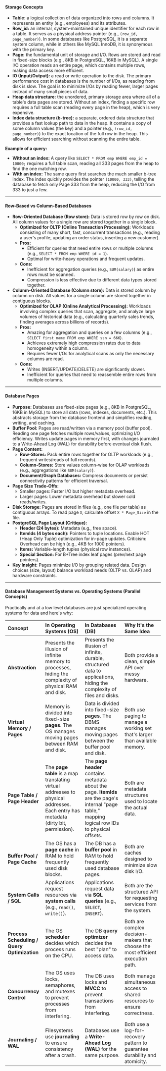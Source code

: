 
#### **Storage Concepts**
- **Table:** a logical collection of data organized into rows and columns. It represents an entity (e.g., employees) and its attributes.
- **Row_id:** an internal, system-maintained unique identifier for each row in a table. It serves as a physical address pointer (e.g., `(row_id, page_number)`). In some databases like PostgreSQL, it is a separate system column, while in others like MySQL InnoDB, it is synonymous with the primary key.
- **Page:** the fundamental unit of storage and I/O. Rows are stored and read in fixed-size blocks (e.g., 8KB in PostgreSQL, 16KB in MySQL). A single I/O operation reads an entire page, which contains multiple rows, making data access more efficient.
- **IO (Input/Output):** a read or write operation to the disk. The primary performance cost in databases is the number of I/Os, as reading from disk is slow. The goal is to minimize I/Os by reading fewer, larger pages instead of many small pieces of data.
- **Heap data structure:** the unordered, primary storage area where all of a table's data pages are stored. Without an index, finding a specific row requires a full table scan (reading every page in the heap), which is very expensive.
- **Index data structure (b-tree):** a separate, ordered data structure that provides a fast lookup path to data in the heap. It contains a copy of some column values (the key) and a pointer (e.g., `(row_id, page_number)`) to the exact location of the full row in the heap. This allows for efficient searching without scanning the entire table.

**Example of a query:** 
- **Without an index:** A query like `SELECT * FROM emp WHERE emp_id = 10000;` requires a full table scan, reading all 333 pages from the heap to find the one matching row.
- **With an index:** The same query first searches the much smaller b-tree index. The index quickly provides the pointer `(10000, 333)`, telling the database to fetch only Page 333 from the heap, reducing the I/O from 333 to just a few.

<hr class="hr-light" />

#### **Row-Based vs Column-Based Databases**  
- **Row-Oriented Database (Row store):** Data is stored row by row on disk. All column values for a single row are stored together in a single block.  
  - **Optimized for OLTP (Online Transaction Processing):** Workloads consisting of many short, fast, concurrent transactions (e.g., reading a user's profile, updating an order status, inserting a new customer).  
  - **Pros:**  
    - Efficient for queries that need entire rows or multiple columns (e.g., `SELECT * FROM emp WHERE id = 1`).  
    - Optimal for write-heavy operations and frequent updates.  
  - **Cons:**  
    - Inefficient for aggregation queries (e.g., `SUM(salary)`) as entire rows must be scanned.  
    - Compression is less effective due to different data types stored together.  
- **Column-Oriented Database (Column store):** Data is stored column by column on disk. All values for a single column are stored together in contiguous blocks.  
  - **Optimized for OLAP (Online Analytical Processing):** Workloads involving complex queries that scan, aggregate, and analyze large volumes of historical data (e.g., calculating quarterly sales trends, finding averages across billions of records).  
  - **Pros:**  
    - Amazing for aggregation and queries on a few columns (e.g., `SELECT first_name FROM emp WHERE ssn = 666`).  
    - Achieves extremely high compression rates due to data homogeneity within a column.  
    - Requires fewer I/Os for analytical scans as only the necessary columns are read.  
  - **Cons:**  
    - Writes (INSERT/UPDATE/DELETE) are significantly slower.  
    - Inefficient for queries that need to reassemble entire rows from multiple columns.

<hr class="hr-light" />

#### **Database Pages**
- **Purpose:** Databases use fixed-size pages (e.g., 8KB in PostgreSQL, 16KB in MySQL) to store all data (rows, indexes, documents, etc.). This abstracts storage from the database frontend and simplifies reading, writing, and caching.
- **Buffer Pool:** Pages are read/written via a memory pool (buffer pool). Reading one page fetches multiple rows/values, optimizing I/O efficiency. Writes update pages in memory first, with changes journaled to a Write-Ahead Log (WAL) for durability before eventual disk flush.
- **Page Content:**
    - **Row-Stores:** Pack entire rows together for OLTP workloads (e.g., frequent writes/reads of full records).
    - **Column-Stores:** Store values column-wise for OLAP workloads (e.g., aggregations like `SUM(salary)`).
    - **Document/Graph Databases:** Compress documents or persist connectivity patterns for efficient traversal.
- **Page Size Trade-Offs:**
    - Smaller pages: Faster I/O but higher metadata overhead.
    - Larger pages: Lower metadata overhead but slower cold reads/writes.
- **Disk Storage:** Pages are stored in files (e.g., one file per table) as contiguous arrays. To read page `X`, calculate offset `X * Page_Size` in the file.
- **PostgreSQL Page Layout (Critique):**
    - **Header (24 bytes):** Metadata (e.g., free space).
    - **ItemIds (4 bytes each):** Pointers to tuple locations. Enable HOT (Heap Only Tuple) optimization for in-page updates. Criticism: Overhead can be high (e.g., 4KB for 1000 pointers).
    - **Items:** Variable-length tuples (physical row instances).
    - **Special Section:** For B+Tree index leaf pages (prev/next page pointers).
- **Key Insight:** Pages minimize I/O by grouping related data. Design choices (size, layout) balance workload needs (OLTP vs. OLAP) and hardware constraints.

<hr class="hr-light" />

#### **Database Management Systems vs. Operating Systems (Parallel Concepts)**
Practically and at a low level databases are just specialized operating systems for data and here's why: 

| Concept                                     | In Operating Systems (OS)                                                                                                         | In Databases (DB)                                                                                                                                    | Why It's the Same Idea                                                          |
| :------------------------------------------ | :-------------------------------------------------------------------------------------------------------------------------------- | :--------------------------------------------------------------------------------------------------------------------------------------------------- | :------------------------------------------------------------------------------ |
| **Abstraction**                             | Presents the illusion of infinite memory to processes, hiding the complexity of physical RAM and disk.                            | Presents the illusion of infinite, durable, structured data to applications, hiding the complexity of files and disks.                               | Both provide a clean, simple API over messy hardware.                           |
| **Virtual Memory / Pages**                  | Memory is divided into fixed-size **pages**. The OS manages moving pages between RAM and disk.                                    | Data is divided into fixed-size **pages**. The DBMS manages moving pages between the buffer pool and disk.                                           | Both use paging to manage a working set that's larger than available memory.    |
| **Page Table / Page Header**                | The **page table** is a map translating virtual addresses to physical addresses. Each entry has metadata (dirty bit, permission). | The **page header** contains metadata about the page. **ItemIds** are the page's internal "page table," mapping logical row IDs to physical offsets. | Both are metadata structures used to locate the actual data.                    |
| **Buffer Pool / Page Cache**                | The OS has a **page cache** in RAM to hold frequently used disk blocks.                                                           | The DB has a **buffer pool** in RAM to hold frequently used database pages.                                                                          | Both are caches designed to minimize slow disk I/O.                             |
| **System Calls / SQL**                      | Applications request resources via **system calls** (e.g., `read()`, `write()`).                                                  | Applications request data via **SQL queries** (e.g., `SELECT`, `INSERT`).                                                                            | Both are the structured API for requesting services from the system.            |
| **Process Scheduling / Query Optimization** | The OS **scheduler** decides which process runs on the CPU.                                                                       | The DB **query optimizer** decides the best "plan" to access data.                                                                                   | Both are complex decision-makers that choose the most efficient execution path. |
| **Concurrency Control**                     | The OS uses locks, semaphores, and mutexes to prevent processes from interfering.                                                 | The DB uses locks and **MVCC** to prevent transactions from interfering.                                                                             | Both manage simultaneous access to shared resources to ensure correctness.      |
| **Journaling / WAL**                        | Filesystems use **journaling** to ensure consistency after a crash.                                                               | Databases use a **Write-Ahead Log (WAL)** for the same purpose.                                                                                      | Both use a log-for-recovery pattern to guarantee durability and atomicity.      |

